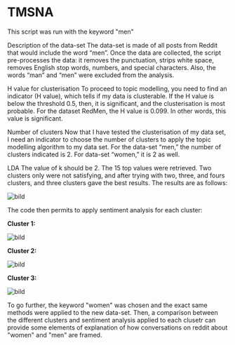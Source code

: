 # TMSNA

This script was run with the keyword "men"

Description of the data-set
The data-set is made of all posts from Reddit that would include the word “men”.
Once the data are collected, the script pre-processes the data: it removes the punctuation, strips white space, removes English stop words, numbers, and special characters. Also, the words “man” and “men” were excluded from the analysis.

H value for clusterisation
To proceed to topic modelling, you need to find an indicator (H value), which tells if my data is clusterable. If the H value is below the threshold 0.5, then, it is significant, and the clusterisation is most probable. For the dataset RedMen, the H value is 0.099. In other words, this value is significant. 

Number of clusters
Now that I have tested the clusterisation of my data set, I need an indicator to choose the number of clusters to apply the topic modelling algorithm to my data set. For the data-set “men,” the number of clusters indicated is 2. For data-set “women,” it is 2 as well.

LDA
The value of k should be 2.
The 15 top values were retrieved. Two clusters only were not satisfying, and after trying with two, three, and fours clusters, and three clusters gave the best results. The results are as follows:

![bild](https://user-images.githubusercontent.com/37995197/117961619-9d09fb80-b31e-11eb-84a7-1b7cae061c37.png)

The code then permits to apply sentiment analysis for each cluster:


**Cluster 1:**

![bild](https://user-images.githubusercontent.com/37995197/117961728-bb6ff700-b31e-11eb-9f48-b26f98c08246.png)


**Cluster 2:**

![bild](https://user-images.githubusercontent.com/37995197/117961755-c32f9b80-b31e-11eb-93da-1f432200ff3f.png)


**Cluster 3:**

![bild](https://user-images.githubusercontent.com/37995197/117961783-ca56a980-b31e-11eb-9492-2b7014f59adc.png)


To go further, the keyword "women" was chosen and the exact same methods were applied to the new data-set. Then, a comparison between the different clusters and sentiment analysis applied to each clusetr can provide some elements of explanation of how conversations on reddit about "women" and "men" are framed.


